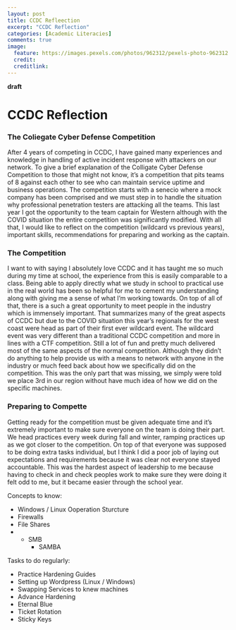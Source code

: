 ```yaml
---
layout: post
title: CCDC Refleection
excerpt: "CCDC Reflection"
categories: [Academic Literacies]
comments: true
image:
  feature: https://images.pexels.com/photos/962312/pexels-photo-962312.jpeg?auto=compress&cs=tinysrgb&dpr=2&h=750&w=1260
  credit: 
  creditlink: 
---
```


**draft**
# CCDC Reflection

### The Coliegate Cyber Defense Competition

After 4 years of competing in CCDC, I have gained many experiences and knowledge in handling of active incident response with attackers on our network. To give a brief explanation of the Colligate Cyber Defense Competition to those that might not know, it’s a competition that pits teams of 8 against each other to see who can maintain service uptime and business operations. The competition starts with a senecio where a mock company has been comprised and we must step in to handle the situation why professional penetration testers are attacking all the teams. This last year I got the opportunity to the team captain for Western although with the COVID situation the entire competition was significantly modified. With all that, I would like to reflect on the competition (wildcard vs previous years), important skills, recommendations for preparing and working as the captain. 

### The Competition

I want to with saying I absolutely love CCDC and it has taught me so much during my time at school, the experience from this is easily comparable to a class. Being able to apply directly what we study in school to practical use in the real world has been so helpful for me to cement my understanding along with giving me a sense of what I’m working towards. On top of all of that, there is a such a great opportunity to meet people in the industry which is immensely important. That summarizes many of the great aspects of CCDC but due to the COVID situation this year’s regionals for the west coast were head as part of their first ever wildcard event. The wildcard event was very different than a traditional CCDC competition and more in lines with a CTF competition. Still a lot of fun and pretty much delivered most of the same aspects of the normal competition. Although they didn’t do anything to help provide us with a means to network with anyone in the industry or much feed back about how we specifically did on the competition. This was the only part that was missing, we simply were told we place 3rd in our region without have much idea of how we did on the specific machines.

### Preparing to Compette

Getting ready for the competition must be given adequate time and it’s extremely important to make sure everyone on the team is doing their part. We head practices every week during fall and winter, ramping practices up as we got closer to the competition. On top of that everyone was supposed to be doing extra tasks individual, but I think I did a poor job of laying out expectations and requirements because it was clear not everyone stayed accountable. This was the hardest aspect of leadership to me because having to check in and check peoples work to make sure they were doing it felt odd to me, but it became easier through the school year. 

Concepts to know:
* Windows / Linux Ooperation Sturcture
* Firewalls
* File Shares
* * SMB
    * SAMBA

Tasks to do regularly:
* Practice Hardening Guides
* Setting up Wordpress (Linux / Windows)
* Swapping Services to knew machines
* Advance Hardening
 * Eternal Blue
 * Ticket Rotation
 * Sticky Keys
